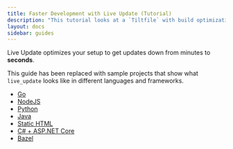 ```yaml
---
title: Faster Development with Live Update (Tutorial)
description: "This tutorial looks at a `Tiltfile` with build optimizations. We explain what they do, and why you would want to use them."
layout: docs
sidebar: guides
---
```



Live Update optimizes your setup to get updates down from minutes to **seconds**.

This guide has been replaced with sample projects that show
what `live_update` looks like in different languages and frameworks.

* [Go](/example_go.html)
* [NodeJS](/example_nodejs.html)
* [Python](/example_python.html)
* [Java](/example_java.html)
* [Static HTML](/example_static_html.html)
* [C# + ASP.NET Core](/example_csharp.html)
* [Bazel](/example_bazel.html)
